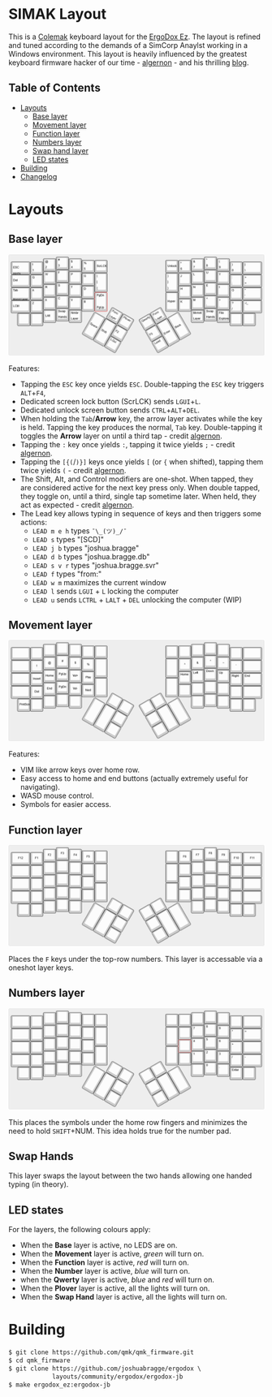 <!-- -*- mode: markdown; fill-column: 8192 -*- -->

SIMAK Layout
======================

This is a [Colemak][colemak] keyboard layout for the [ErgoDox Ez][ergodox-ez]. The layout is refined and tuned according to the demands of a SimCorp Anaylst working in a Windows environment. This layout is heavily influenced by the greatest keyboard firmware hacker of our time - [algernon][algernon] - and his thrilling [blog][blog].

[colemak]: https://en.wikipedia.org/wiki/Colemak
[ergodox-ez]: https://ergodox-ez.com/
[algernon]: https://github.com/algernon/ergodox-layout
[blog]: https://asylum.madhouse-project.org/blog/tags/ergodox/

## Table of Contents

* [Layouts](#layouts)
    - [Base layer](#base-layer)
    - [Movement layer](#movement-layer)
    - [Function layer](#function-layer)
    - [Numbers layer](#numbers-layer)
    - [Swap hand layer](#swap-hand-layer)
    - [LED states](#led-states)
* [Building](#building)
* [Changelog](https://github.com/joshuabragge/ergodox/blob/master/NEWS.md#readme)

# Layouts

## Base layer

[![Base layer](https://github.com/joshuabragge/ergodox/blob/master/images/base-layer.png)](http://www.keyboard-layout-editor.com/#/gists/dcfe02aa9e3c71d0d9e90ea362bb8889)

Features:
* Tapping the `ESC` key once yields `ESC`. Double-tapping the `ESC` key triggers `ALT`+`F4`,
* Dedicated screen lock button (ScrLCK) sends `LGUI`+`L`.
* Dedicated unlock screen button sends `CTRL`+`ALT`+`DEL`.
* When holding the `Tab`/**Arrow** key, the arrow layer activates while the key is held. Tapping the key produces the normal, `Tab` key. Double-tapping it toggles the **Arrow** layer on until a third tap - credit [algernon][algernon].
* Tapping the `:` key once yields `:`, tapping it twice yields `;` - credit [algernon][algernon].
* Tapping the `[{(`/`)}]` keys once yields `[` (or `{` when shifted), tapping them twice yields `(` - credit [algernon][algernon].
* The Shift, Alt, and Control modifiers are one-shot. When tapped, they are considered active for the next key press only. When double tapped, they toggle on, until a third, single tap sometime later. When held, they act as expected - credit [algernon][algernon].
* The Lead key allows typing in sequence of keys and then triggers some actions: 
    - `LEAD m e h` types `¯\_(ツ)_/¯`
    - `LEAD s` types "[SCD]"
    - `LEAD j b` types "joshua.bragge"
    - `LEAD d b` types "joshua.bragge.db"
    - `LEAD s v r` types "joshua.bragge.svr"
    - `LEAD f` types "from:"
    - `LEAD w m` maximizes the current window
    - `LEAD l` sends `LGUI` + `L` locking the computer
    - `LEAD u` sends `LCTRL` + `LALT` + `DEL` unlocking the computer (WIP)

## Movement layer

[![Movement layer](https://github.com/joshuabragge/ergodox/blob/master/images/movement-layer.png)](http://www.keyboard-layout-editor.com/#/gists/ac5c050a1ff346f686cf6384183e0891)

Features:
* VIM like arrow keys over home row.
* Easy access to home and end buttons (actually extremely useful for navigating).
* WASD mouse control.
* Symbols for easier access.

## Function layer

[![Function layer](https://github.com/joshuabragge/ergodox/blob/master/images/function-layer.png)](http://www.keyboard-layout-editor.com/#/gists/edb5d7dea96546757153b96de9133d32)

Places the `F` keys under the top-row numbers. This layer is accessable via a oneshot layer keys.

## Numbers layer

[![Numbers layer](https://github.com/joshuabragge/ergodox/blob/master/images/number-layer.png)](http://www.keyboard-layout-editor.com/#/gists/de6869b3f510813ffa8c433f077f66e7)

This places the symbols under the home row fingers and minimizes the need to hold `SHIFT`+NUM. This idea holds true for the number pad.

## Swap Hands

This layer swaps the layout between the two hands allowing one handed typing (in theory).

## LED states

For the layers, the following colours apply:

* When the **Base** layer is active, no LEDS are on.
* When the **Movement** layer is active, *green* will turn on.
* When the **Function** layer is active, *red* will turn on.
* When the **Number** layer is active, *blue* will turn on.
* when the **Qwerty** layer is active, *blue* and *red* will turn on.
* When the **Plover** layer is active, all the lights will turn on.
* When the **Swap Hand** layer is active, all the lights will turn on.

# Building

```
$ git clone https://github.com/qmk/qmk_firmware.git
$ cd qmk_firmware
$ git clone https://github.com/joshuabragge/ergodox \
            layouts/community/ergodox/ergodox-jb
$ make ergodox_ez:ergodox-jb
